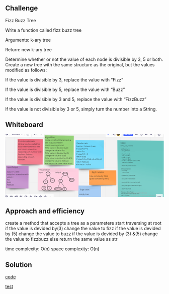 ## Challenge

Fizz Buzz Tree

Write a function called fizz buzz tree

Arguments: k-ary tree

Return: new k-ary tree

Determine whether or not the value of each node is divisible by 3, 5 or both. Create a new tree with the same structure as the original, but the values modified as follows:

If the value is divisible by 3, replace the value with “Fizz”

If the value is divisible by 5, replace the value with “Buzz”

If the value is divisible by 3 and 5, replace the value with “FizzBuzz”

If the value is not divisible by 3 or 5, simply turn the number into a String.



## Whiteboard


![cc18](code%20challenge18.png)


## Approach and efficiency

create a method that accepts a tree as a parametere
start traversing at root
if the  value is devided by(3)
change the value to fizz
if the  value is devided by (5) change the value to buzz
if the value is devided by (3) &(5) change the value to fizzbuzz
else return the same value as str

time complexity: O(n)
space complexity: O(n)



## Solution

[code](tree_fizz_buzz/tree_fizz_buzz.py)


[test](tests/test_tree_fizz_buzz.py)